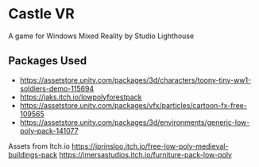 # Castle VR

A game for Windows Mixed Reality by Studio Lighthouse

## Packages Used
- https://assetstore.unity.com/packages/3d/characters/toony-tiny-ww1-soldiers-demo-115694
- https://jaks.itch.io/lowpolyforestpack
- https://assetstore.unity.com/packages/vfx/particles/cartoon-fx-free-109565
- https://assetstore.unity.com/packages/3d/environments/generic-low-poly-pack-141077



Assets from Itch.io
https://jprinsloo.itch.io/free-low-poly-medieval-buildings-pack
https://imersastudios.itch.io/furniture-pack-low-poly

